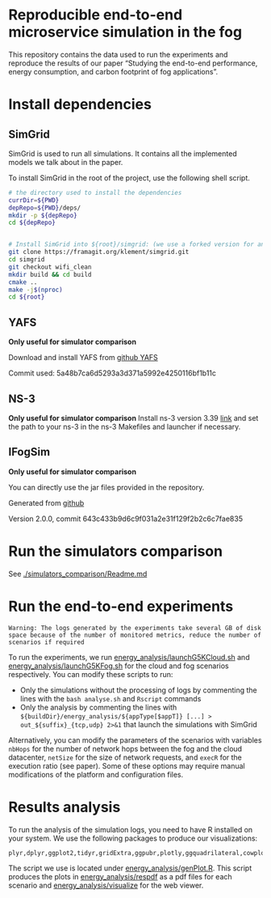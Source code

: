 # Reproducible end-to-end microservice simulation in the fog

This repository contains the data used to run the experiments and reproduce the results of our paper “Studying the end-to-end performance, energy consumption, and carbon footprint of fog applications”.

# Install dependencies

## SimGrid

SimGrid is used to run all simulations. It contains all the implemented models we talk about in the paper.

To install SimGrid in the root of the project, use the following shell script.

```bash
# the directory used to install the dependencies
currDir=${PWD}
depRepo=${PWD}/deps/
mkdir -p ${depRepo}
cd ${depRepo}


# Install SimGrid into ${root}/simgrid: (we use a forked version for an additional Wi-Fi power model function)
git clone https://framagit.org/klement/simgrid.git
cd simgrid
git checkout wifi_clean
mkdir build && cd build
cmake ..
make -j$(nproc)
cd ${root}
```

## YAFS

**Only useful for simulator comparison**

Download and install YAFS from [github YAFS](https://github.com/acsicuib/YAFS)

Commit used: 5a48b7ca6d5293a3d371a5992e4250116bf1b11c

## NS-3

**Only useful for simulator comparison**
Install ns-3 version 3.39 [link](https://www.nsnam.org/releases/ns-3-39/) and set the path to your ns-3 in the ns-3 Makefiles and launcher if necessary.

## IFogSim

**Only useful for simulator comparison**

You can directly use the jar files provided in the repository.

Generated from [github](https://github.com/Cloudslab/iFogSim)

Version 2.0.0, commit 643c433b9d6c9f031a2e31f129f2b2c6c7fae835

# Run the simulators comparison

See [./simulators_comparison/Readme.md](./simulators_comparison/Readme.md)

# Run the end-to-end experiments

`Warning: The logs generated by the experiments take several GB of disk space because of the number of monitored metrics, reduce the number of scenarios if required`

To run the experiments, we run [energy_analysis/launchG5KCloud.sh](energy_analysis/launchG5KCloud.sh) and [energy_analysis/launchG5KFog.sh](energy_analysis/launchG5KFog.sh) for the cloud and fog scenarios respectively. You can modify these scripts to run:

- Only the simulations without the processing of logs by commenting the lines with the `bash analyse.sh` and `Rscript` commands
- Only the analysis by commenting the lines with `${buildDir}/energy_analysis/${appType[$appT]} [...] > out_${suffix}_{tcp,udp} 2>&1` that launch the simulations with SimGrid

Alternatively, you can modify the parameters of the scenarios with variables `nbHops` for the number of network hops between the fog and the cloud datacenter, `netSize` for the size of network requests, and `execR` for the execution ratio (see paper). Some of these options may require manual modifications of the platform and configuration files.

# Results analysis

To run the analysis of the simulation logs, you need to have R installed on your system. We use the following packages to produce our visualizations:
```
plyr,dplyr,ggplot2,tidyr,gridExtra,ggpubr,plotly,ggquadrilateral,cowplot,ggsci,reshape2,stringr
```

The script we use is located under [energy_analysis/genPlot.R](energy_analysis/genPlot.R). This script produces the plots in [energy_analysis/respdf](energy_analysis/respdf) as a pdf files for each scenario and [energy_analysis/visualize](energy_analysis/visualize) for the web viewer.